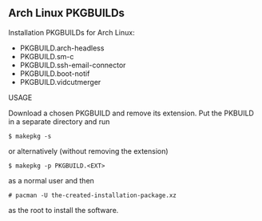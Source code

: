 Arch Linux PKGBUILDs
--------------------

Installation PKGBUILDs for Arch Linux:

- PKGBUILD.arch-headless
- PKGBUILD.sm-c
- PKGBUILD.ssh-email-connector
- PKGBUILD.boot-notif
- PKGBUILD.vidcutmerger


USAGE

Download a chosen PKGBUILD and remove its extension. Put the PKBUILD in a separate directory and run

	$ makepkg -s

or alternatively (without removing the extension)

	$ makepkg -p PKGBUILD.<EXT>

as a normal user and then

	# pacman -U the-created-installation-package.xz

as the root to install the software.
